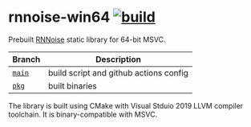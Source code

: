 # rnnoise-win64 [![build](https://github.com/gavv/rnnoise-win64/actions/workflows/build.yml/badge.svg)](https://github.com/gavv/rnnoise-win64/actions/workflows/build.yml)

Prebuilt [RNNoise](https://github.com/xiph/rnnoise) static library for 64-bit MSVC.

Branch    | Description
--------- | ------
[`main`](https://github.com/gavv/rnnoise-win64) | build script and github actions config
[`pkg`](https://github.com/gavv/rnnoise-win64/tree/pkg) | built binaries

The library is built using CMake with Visual Stduio 2019 LLVM compiler toolchain. It is binary-compatible with MSVC.
